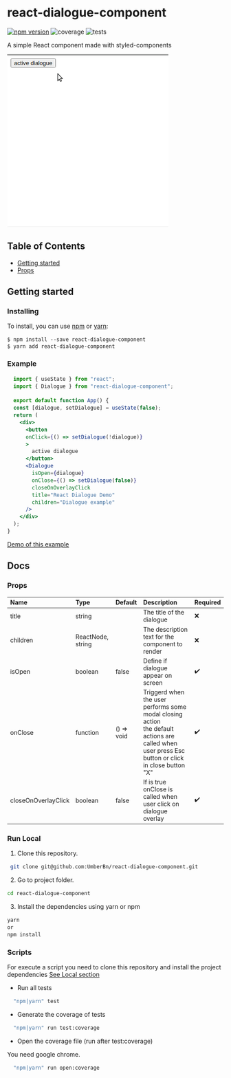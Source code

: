 # react-dialogue-component
[![npm version](https://badge.fury.io/js/react-dialogue-component.svg)](https://badge.fury.io/js/react-dialogue-component) 
![coverage](https://img.shields.io/badge/coverage-100%-success)
![tests](https://img.shields.io/badge/tests-passing-success)

A simple React component made with styled-components

![Example gif](./ex-react-dialogue.gif)

## Table of Contents

* [Getting started](#getting-started)
* [Props](#Props)

## Getting started

### Installing
To install, you can use [npm](https://npmjs.org/) or [yarn](https://yarnpkg.com):


    $ npm install --save react-dialogue-component
    $ yarn add react-dialogue-component

### Example
```jsx
  import { useState } from "react";
  import { Dialogue } from "react-dialogue-component";
  
  export default function App() {
  const [dialogue, setDialogue] = useState(false);
  return (
    <div>
      <button
      onClick={() => setDialogue(!dialogue)}
      >
        active dialogue
      </button>
      <Dialogue
        isOpen={dialogue}
        onClose={() => setDialogue(false)}
        closeOnOverlayClick
        title="React Dialogue Demo"
        children="Dialogue example"
      />
    </div>
  );
}
```
[Demo of this example](https://codesandbox.io/s/react-dialogue-demo-jz20gd)

## Docs

### Props

| Name | Type | Default | Description | Required
|:-----|:-----|:-----|:-----|:-----|
| title | string | | The title of the dialogue | :x:
| children | ReactNode, string | | The description text for the component to render | :x:
| isOpen | boolean | false | Define if dialogue appear on screen | :heavy_check_mark:
| onClose | function | () => void | Triggerd when the user performs some modal closing action<br> the default actions are called when user press Esc button or click in close button "X" | :heavy_check_mark:
| closeOnOverlayClick | boolean | false | If is true onClose is called when user click on dialogue overlay |  :heavy_check_mark:


### Run Local

1. Clone this repository.

 ```bash
  git clone git@github.com:UmberBn/react-dialogue-component.git
 ```

2. Go to project folder.

 ```bash
 cd react-dialogue-component
```
3. Install the dependencies using yarn or npm

 ```bash
 yarn
 or
 npm install
```

 ### Scripts

  For execute a script you need to clone this repository and install the project dependencies [See Local section](#local)
  
  - Run all tests

  ```bash
    "npm|yarn" test
  ```
  - Generate the coverage of tests

  ```bash
    "npm|yarn" run test:coverage
  ```

  - Open the coverage file (run after test:coverage)

   You need google chrome.

  ```bash
    "npm|yarn" run open:coverage
  ```